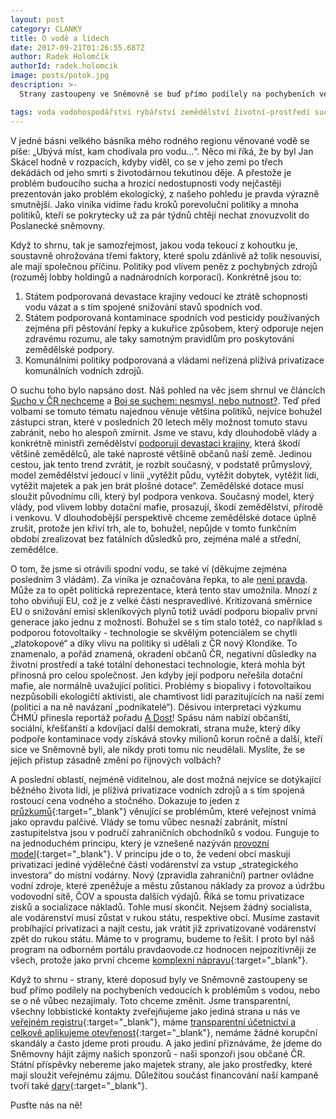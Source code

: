 ```yaml
---
layout: post
category: CLANKY
title: O vodě a lidech
date: 2017-09-21T01:26:55.687Z
author: Radek Holomčík
authorId: radek.holomcik
image: posts/potok.jpg
description: >-
  Strany zastoupeny ve Sněmovně se buď přímo podílely na pochybeních vedoucích k otrávení vody v Česku  nebo se o ně vůbec nezajímaly. Pomožte Pirátům to změnit.

tags: voda vodohospodářství rybářství zemědělství životní-prostředí sucho
---
```


V jedné básni velkého básníka mého rodného regionu věnované vodě se píše: „Ubývá míst, kam chodívala pro vodu…“. Něco mi říká, že by byl Jan Skácel hodně v rozpacích, kdyby viděl, co se v jeho zemi po třech dekádách od jeho smrti s životodárnou tekutinou děje. A přestože je problém budoucího sucha a hrozící nedostupnosti vody nejčastěji prezentován jako problém ekologický, z našeho pohledu je pravda výrazně smutnější. Jako viníka vidíme řadu kroků porevoluční politiky a mnoha politiků, kteří se pokrytecky už za pár týdnů chtějí nechat znovuzvolit do Poslanecké sněmovny.

Když to shrnu, tak je samozřejmost, jakou voda tekoucí z kohoutku je, soustavně ohrožována třemi faktory, které spolu zdánlivě až tolik nesouvisí, ale mají společnou příčinu. Politiky pod vlivem peněz z pochybných zdrojů (rozuměj lobby holdingů a nadnárodních korporací). Konkrétně jsou to:
1. Státem podporovaná devastace krajiny vedoucí ke ztrátě schopnosti vodu vázat a s tím spojené snižování stavů spodních vod.
2. Státem podporovaná kontaminace spodních vod pesticidy používaných zejména při pěstování řepky a kukuřice způsobem, který odporuje nejen zdravému rozumu, ale taky samotným pravidlům pro poskytování zemědělské podpory.
3. Komunálními politiky podporovaná a vládami neřízená plíživá privatizace komunálních vodních zdrojů.

O suchu toho bylo napsáno dost. Náš pohled na věc jsem shrnul ve článcích [Sucho v ČR nechceme](/aktuality/sucho-v-r-nechceme.html) a [Boj se suchem: nesmysl, nebo nutnost?](/aktuality/boj-se-suchem-nesmysl-nebo-nutnost.html). Teď před volbami se tomuto tématu najednou věnuje většina politiků, nejvíce bohužel zástupci stran, které v posledních 20 letech měly možnost tomuto stavu zabránit, nebo ho alespoň zmírnit. Jsme ve stavu, kdy dlouhodobě vlády a konkrétně ministři zemědělství [podporují devastaci krajiny](/aktuality/ci-zajmy-haji-ministerstvo-zemedelstvi.html), která škodí většině zemědělců, ale také naprosté většině občanů naší země. Jedinou cestou, jak tento trend zvrátit, je rozbít současný, v podstatě průmyslový, model zemědělství jedoucí v linii „vytěžit půdu, vytěžit dobytek, vytěžit lidi, vytěžit majetek a pak jen brát plošné dotace“. Zemědělské dotace musí sloužit původnímu cíli, který byl podpora venkova. Současný model, který vlády, pod vlivem lobby dotační mafie, prosazují, škodí zemědělství, přírodě i venkovu. V dlouhodobější perspektivě chceme zemědělské dotace úplně zrušit, protože jen křiví trh, ale to, bohužel, nepůjde v tomto funkčním období zrealizovat bez fatálních důsledků pro, zejména malé a střední, zemědělce.

O tom, že jsme si otrávili spodní vodu, se také ví (děkujme zejména posledním 3 vládám). Za viníka je označována řepka, to ale [není pravda](/aktuality/otravena-voda.html). Může za to opět politická reprezentace, která tento stav umožnila. Mnozí z toho obviňují EU, což je z velké části nespravedlivé. Kritizovaná směrnice EU o snižování emisí skleníkových plynů totiž uvádí podporu biopaliv první generace jako jednu z možností. Bohužel se s tím stalo totéž, co například s podporou fotovoltaiky - technologie se skvělým potenciálem se chytli „zlatokopové“ a díky vlivu na politiky si udělali z ČR nový Klondike. To znamenalo, a pořád znamená, okradení občanů ČR, negativní důsledky na životní prostředí a také totální dehonestaci technologie, která mohla být přínosná pro celou společnost. Jen kdyby její podporu neřešila dotační mafie, ale normálně uvažující politici. Problémy s biopalivy i fotovoltaikou nezpůsobili ekologičtí aktivisti, ale chamtivost lidí parazitujících na naší zemi (politici a na ně navázaní „podnikatelé“). Děsivou interpretaci výzkumu ČHMÚ přinesla reportáž pořadu [A Dost](https://www.stream.cz/adost/10019123-otravena-voda-alarmujici-vysledky-testu-vody-v-cesku)! Spásu nám nabízí občanští, sociální, křešťanští a kdovíjací další demokrati, strana muže, který díky podpoře kontaminace vody získává stovky milionů korun ročně a další, kteří sice ve Sněmovně byli, ale nikdy proti tomu nic neudělali. Myslíte, že se jejich přístup zásadně změní po říjnových volbách?

A poslední oblastí, nejméně viditelnou, ale dost možná nejvíce se dotýkající běžného života lidí, je plíživá privatizace vodních zdrojů a s tím spojená rostoucí cena vodného a stočného. Dokazuje to jeden z [průzkumů](http://www.denik.cz/z_domova/silnice-korupce-i-draha-voda-problemy-ktere-nejvic-trapi-cechy-20170919.html){:target="_blank"} věnující se problémům, které veřejnost vnímá jako opravdu palčivé. Vlády se tomu vůbec nesnaží zabránit, místní zastupitelstva jsou v područí zahraničních obchodníků s vodou. Funguje to na jednoduchém principu, který je vznešeně nazýván [provozní model](https://pravdaovode.cz/co-je-to-provozni-model/){:target="_blank"}. V principu jde o to, že vedení obcí maskují privatizaci jediné výdělečné části vodárenství za vstup „strategického investora“ do místní vodárny. Nový (zpravidla zahraniční) partner ovládne vodní zdroje, které zpeněžuje a městu zůstanou náklady za provoz a údržbu vodovodní sítě, ČOV a spousta dalších výdajů. Říká se tomu privatizace zisků a socializace nákladů. Tohle musí skončit. Nejsem žádný socialista, ale vodárenství musí zůstat v rukou státu, respektive obcí. Musíme zastavit probíhající privatizaci a najít cestu, jak vrátit již zprivatizované vodárenství zpět do rukou státu. Máme to v programu, budeme to řešit. I proto byl náš program na odborném portálu pravdaovode.cz hodnocen nejpozitivněji ze všech, protože jako první chceme [komplexní nápravu](https://pravdaovode.cz/novinky/programy-stran-voda/){:target="_blank"}.

Když to shrnu - strany, které doposud byly ve Sněmovně zastoupeny se buď přímo podílely na pochybeních vedoucích k problémům s vodou, nebo se o ně vůbec nezajímaly. Toto chceme změnit. Jsme transparentní, všechny lobbistické kontakty zveřejňujeme jako jediná strana u nás ve [veřejném registru](https://forum.pirati.cz/vstupy-a-vystupy-f570/evidence-lobbistickych-kontaktu-t13315.html){:target="_blank"}, máme [transparentní účetnictví a celkově aplikujeme otevřenost](https://www.pirati.cz/otevrenost/){:target="_blank"}, nemáme žádné korupční skandály a často jdeme proti proudu. A jako jediní přiznáváme, že jdeme do Sněmovny hájit zájmy našich sponzorů - naši sponzoři jsou občané ČR. Státní příspěvky nebereme jako majetek strany, ale jako prostředky, které mají sloužit veřejnému zájmu. Důležitou součást financování naší kampaně tvoří také [dary](https://dary.pirati.cz/){:target="_blank"}.

Pusťte nás na ně!
